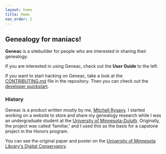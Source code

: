 ```yaml
---
layout: home
title: Home
nav_order: 1
---
```


## Genealogy for maniacs!

**Geneac** is a sitebuilder for people who are interested in sharing their genealogy.

If you are interested in using Geneac, check out the **User Guide** to the left.

If you want to start hacking on Geneac, take a look at the [CONTRIBUTING.md](https://github.com/mrysav/geneac/blob/main/CONTRIBUTING.md) file in the repository. Then you can check out the [developer quickstart](development/quickstart).

### History

Geneac is a product written mostly by me, [Mitchell Rysavy](https://mitchellrysavy.com). I started working on a website to store and share my genealogy research while I was an undergraduate student
at the [University of Minnesota-Duluth](https://d.umn.edu/). Originally, the project was called 'familiar,' and
I used this as the basis for a capstone project in the Honors program.

You can see the original paper and poster on the [University of Minnesota Library's Digital Conservancy](https://conservancy.umn.edu/handle/11299/193370).
